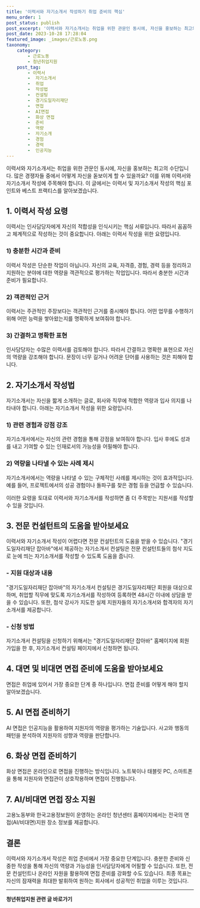 ```yaml
---
title: '이력서와 자기소개서 작성하기 취업 준비의 핵심'
menu_order: 1
post_status: publish
post_excerpt: '이력서와 자기소개서는 취업을 위한 관문인 동시에, 자신을 홍보하는 최고의 수단입니다. 많은 경쟁자들 중에서 어떻게 자신을 돋보이게 할 수 있을까요  이를 위해 이력서와 자기소개서 작성에 주목해야 합니다. 이 글에서는 이력서 및 자기소개서 작성의 핵심 포인트와 베스트 프랙티스를 알아보겠습니다.'
post_date: 2023-10-28 17:28:04
featured_image: _images/근로노동.png
taxonomy:
    category:
        - 근로노동
        - 청년취업지원
    post_tag:
        - 이력서
        -  자기소개서
        -  취업
        -  작성법
        -  컨설팅
        -  경기도일자리재단
        -  면접
        -  AI면접
        -  화상 면접
        -  준비
        -  역량
        -  자기소개
        -  경험
        -  경력
        -  인공지능
---
```




이력서와 자기소개서는 취업을 위한 관문인 동시에, 자신을 홍보하는 최고의 수단입니다. 많은 경쟁자들 중에서 어떻게 자신을 돋보이게 할 수 있을까요? 이를 위해 이력서와 자기소개서 작성에 주목해야 합니다. 이 글에서는 이력서 및 자기소개서 작성의 핵심 포인트와 베스트 프랙티스를 알아보겠습니다.

## 1. 이력서 작성 요령

이력서는 인사담당자에게 자신의 적합성을 인식시키는 핵심 서류입니다. 따라서 꼼꼼하고 체계적으로 작성하는 것이 중요합니다. 아래는 이력서 작성을 위한 요령입니다.

### 1) 충분한 시간과 준비

이력서 작성은 단순한 작업이 아닙니다. 자신의 교육, 자격증, 경험, 경력 등을 정리하고 지원하는 분야에 대한 역량을 객관적으로 평가하는 작업입니다. 따라서 충분한 시간과 준비가 필요합니다.

### 2) 객관적인 근거

이력서는 주관적인 주장보다는 객관적인 근거를 중시해야 합니다. 어떤 업무를 수행하기 위해 어떤 능력을 쌓아왔는지를 명확하게 보여줘야 합니다.

### 3) 간결하고 명확한 표현

인사담당자는 수많은 이력서를 검토해야 합니다. 따라서 간결하고 명확한 표현으로 자신의 역량을 강조해야 합니다. 문장이 너무 길거나 어려운 단어를 사용하는 것은 피해야 합니다.

## 2. 자기소개서 작성법

자기소개서는 자신을 짧게 소개하는 글로, 회사와 직무에 적합한 역량과 입사 의지를 나타내야 합니다. 아래는 자기소개서 작성을 위한 요령입니다.

### 1) 관련 경험과 강점 강조

자기소개서에서는 자신의 관련 경험을 통해 강점을 보여줘야 합니다. 입사 후에도 성과를 내고 기여할 수 있는 인재로서의 가능성을 어필해야 합니다.

### 2) 역량을 나타낼 수 있는 사례 제시

자기소개서에서는 역량을 나타낼 수 있는 구체적인 사례를 제시하는 것이 효과적입니다. 예를 들어, 프로젝트에서의 성공 경험이나 돌파구를 찾은 경험 등을 언급할 수 있습니다.

이러한 요령을 토대로 이력서와 자기소개서를 작성하면 좀 더 주목받는 지원서를 작성할 수 있을 것입니다.


## 3. 전문 컨설턴트의 도움을 받아보세요

이력서와 자기소개서 작성이 어렵다면 전문 컨설턴트의 도움을 받을 수 있습니다. "경기도일자리재단 잡아바"에서 제공하는 자기소개서 컨설팅은 전문 컨설턴트들의 첨삭 지도로 눈에 띄는 자기소개서를 작성할 수 있도록 도움을 줍니다.

### - 지원 대상과 내용

"경기도일자리재단 잡아바"의 자기소개서 컨설팅은 경기도일자리재단 회원을 대상으로 하며, 취업할 직무에 맞도록 자기소개서를 작성하여 등록하면 48시간 이내에 상담을 받을 수 있습니다. 또한, 첨삭 강사가 지도한 실제 지원자들의 자기소개서와 합격자의 자기소개서를 제공합니다.

### - 신청 방법

자기소개서 컨설팅을 신청하기 위해서는 "경기도일자리재단 잡아바" 홈페이지에 회원가입을 한 후, 자기소개서 컨설팅 페이지에서 신청하면 됩니다.


## 4. 대면 및 비대면 면접 준비에 도움을 받아보세요

면접은 취업에 있어서 가장 중요한 단계 중 하나입니다. 면접 준비를 어떻게 해야 할지 알아보겠습니다.


## 5. AI 면접 준비하기

AI 면접은 인공지능을 활용하여 지원자의 역량을 평가하는 기술입니다. 사고와 행동의 패턴을 분석하여 지원자의 성향과 역량을 판단합니다.

## 6. 화상 면접 준비하기

화상 면접은 온라인으로 면접을 진행하는 방식입니다. 노트북이나 태블릿 PC, 스마트폰을 통해 지원자와 면접관이 상호작용하며 면접이 진행됩니다.

## 7. AI/비대면 면접 장소 지원

고용노동부와 한국고용정보원이 운영하는 온라인 청년센터 홈페이지에서는 전국의 면접(AI/비대면)지원 장소 정보를 제공합니다.

## 결론

이력서와 자기소개서 작성은 취업 준비에서 가장 중요한 단계입니다. 충분한 준비와 신중한 작성을 통해 자신의 역량과 가능성을 인사담당자에게 어필할 수 있습니다. 또한, 전문 컨설턴트나 온라인 자원을 활용하여 면접 준비를 강화할 수도 있습니다. 최종 목표는 자신의 잠재력을 최대한 발휘하여 원하는 회사에서 성공적인 취업을 이루는 것입니다.
<!-- wp:separator -->
<hr class="wp-block-separator has-alpha-channel-opacity"/>
<!-- /wp:separator -->

<!-- wp:group {"backgroundColor":"base","layout":{"type":"constrained"}} -->
<div class="wp-block-group has-base-background-color has-background"><!-- wp:paragraph {"align":"center","fontSize":"medium"} -->
<p class="has-text-align-center has-large-font-size"><strong>청년취업지원 관련 글 바로가기</strong></p>
<!-- /wp:paragraph -->


<!-- wp:latest-posts
{"categories":[{"id":12739,"count":19,"description":"","link":"https://uknowlaw.com/category/%ec%b2%ad%eb%85%84%ec%b7%a8%ec%97%85%ec%a7%80%ec%9b%90/","name":"청년취업지원","slug":"청년취업지원","taxonomy":"category","parent":0,"meta":[],"_links":{"self":[{"href":"https://uknowlaw.com/wp-json/wp/v2/categories/12739"}],"collection":[{"href":"https://uknowlaw.com/wp-json/wp/v2/categories"}],"about":[{"href":"https://uknowlaw.com/wp-json/wp/v2/taxonomies/category"}],"wp:post_type":[{"href":"https://uknowlaw.com/wp-json/wp/v2/posts?categories=12739"}],"curies":[{"name":"wp","href":"https://api.w.org/{rel}","templated":true}]}}]} /--></div>
<!-- /wp:group -->
